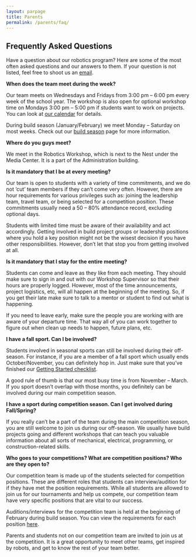 ```yaml
---
layout: parpage
title: Parents
permalink: /parents/faq/
---
```


## Frequently Asked Questions

Have a question about our robotics program? Here are some of the most often asked questions and our answers to them. If your question is not listed, feel free to shoot us an [email](/contact/).

**When does the team meet during the week?**

Our team meets on Wednesdays and Fridays from 3:00 pm – 6:00 pm every week of the school year. The workshop is also open for optional workshop time on Mondays 3:00 pm – 5:00 pm if students want to work on projects. You can look at [our calendar]() for details.

During build season (January/February) we meet Monday – Saturday on most weeks. Check out our [build season](/students/build-seasons/) page for more information.

**Where do you guys meet?**

We meet in the Robotics Workshop, which is next to the Nest under the Media Center. It is a part of the Administration building.

**Is it mandatory that I be at every meeting?**

Our team is open to students with a variety of time commitments, and we do not ‘cut’ team members if they can’t come very often. However, there are hour requirements for various privileges such as: joining the leadership team, travel team, or being selected for a competition position. These commitments usually need a 50 – 80% attendance record, excluding optional days.

Students with limited time must be aware of their availability and act accordingly. Getting involved in build project groups or leadership positions where you hold a key position might not be the wisest decision if you have other responsibilities. However, don’t let that stop you from getting involved at all.

**Is it mandatory that I stay for the entire meeting?**

Students can come and leave as they like from each meeting. They should make sure to sign in and out with our Workshop Supervisor so that their hours are properly logged. However, most of the time announcements, project logistics, etc, will all happen at the beginning of the meeting. So, if you get their late make sure to talk to a mentor or student to find out what is happening.

If you need to leave early, make sure the people you are working with are aware of your departure time. That way all of you can work together to figure out when clean up needs to happen, future plans, etc.

**I have a fall sport. Can I be involved?**

Students involved in seasonal sports can still be involved during their off-season. For instance, if you are a member of a fall sport which usually ends October/November, you can definitely hop in. Just make sure that you’ve finished our [Getting Started checklist](/students/).

A good rule of thumb is that our most busy time is from November – March. If you sport doesn’t overlap with those months, you definitely can be involved during our main competition season.

**I have a sport during competition season. Can I get involved during Fall/Spring?**

If you really can’t be a part of the team during the main competition season, you are still welcome to join us during our off-season. We usually have build projects going and different workshops that can teach you valuable information about all sorts of mechanical, electrical, programming, or construction-related skills.

**Who goes to your competitions? What are competition positions? Who are they open to?**

Our competition team is made up of the students selected for competition positions. These are different roles that students can interview/audition for if they have met the position requirements. While all students are allowed to join us for our tournaments and help us compete, our competition team have very specific positions that are vital to our success.

Auditions/interviews for the competition team is held at the beginning of February during build season. You can view the requirements for each position [here]().

Parents and students not on our competition team are invited to join us at the competition. It is a great opportunity to meet other teams, get inspired by robots, and get to know the rest of your team better.